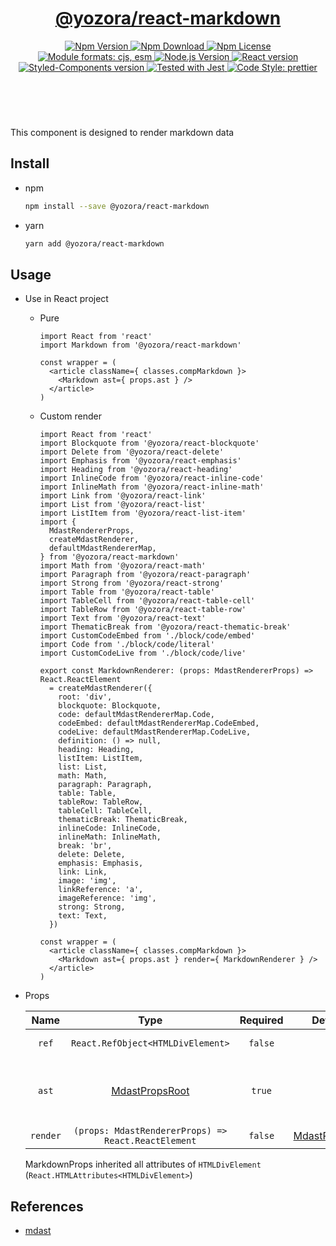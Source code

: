 <header>
  <h1 align="center">
    <a href="https://github.com/guanghechen/yozora-react/tree/master/packages/code#readme">@yozora/react-markdown</a>
  </h1>
  <div align="center">
    <a href="https://www.npmjs.com/package/@yozora/react-markdown">
      <img
        alt="Npm Version"
        src="https://img.shields.io/npm/v/@yozora/react-markdown.svg"
      />
    </a>
    <a href="https://www.npmjs.com/package/@yozora/react-markdown">
      <img
        alt="Npm Download"
        src="https://img.shields.io/npm/dm/@yozora/react-markdown.svg"
      />
    </a>
    <a href="https://www.npmjs.com/package/@yozora/react-markdown">
      <img
        alt="Npm License"
        src="https://img.shields.io/npm/l/@yozora/react-markdown.svg"
      />
    </a>
    <a href="#install">
      <img
        alt="Module formats: cjs, esm"
        src="https://img.shields.io/badge/module_formats-cjs%2C%20esm-green.svg"
      />
    </a>
    <a href="https://github.com/nodejs/node">
      <img
        alt="Node.js Version"
        src="https://img.shields.io/node/v/@yozora/react-markdown"
      />
    </a>
    <a href="https://github.com/facebook/react">
      <img
        alt="React version"
        src="https://img.shields.io/npm/dependency-version/@yozora/react-markdown/peer/react"
      />
    </a>
    <a href="https://github.com/styled-components/styled-components">
      <img
        alt="Styled-Components version"
        src="https://img.shields.io/npm/dependency-version/@yozora/react-markdown/peer/styled-components"
      />
    </a>
    <a href="https://github.com/facebook/jest">
      <img
        alt="Tested with Jest"
        src="https://img.shields.io/badge/tested_with-jest-9c465e.svg"
      />
    </a>
    <a href="https://github.com/prettier/prettier">
      <img
        alt="Code Style: prettier"
        src="https://img.shields.io/badge/code_style-prettier-ff69b4.svg?style=flat-square"
      />
    </a>
  </div>
</header>
<br/>

This component is designed to render markdown data


## Install

* npm

  ```bash
  npm install --save @yozora/react-markdown
  ```

* yarn

  ```bash
  yarn add @yozora/react-markdown
  ```

## Usage
  * Use in React project

    - Pure

      ```tsx
      import React from 'react'
      import Markdown from '@yozora/react-markdown'

      const wrapper = (
        <article className={ classes.compMarkdown }>
          <Markdown ast={ props.ast } />
        </article>
      )
      ```

    - Custom render

      ```tsx
      import React from 'react'
      import Blockquote from '@yozora/react-blockquote'
      import Delete from '@yozora/react-delete'
      import Emphasis from '@yozora/react-emphasis'
      import Heading from '@yozora/react-heading'
      import InlineCode from '@yozora/react-inline-code'
      import InlineMath from '@yozora/react-inline-math'
      import Link from '@yozora/react-link'
      import List from '@yozora/react-list'
      import ListItem from '@yozora/react-list-item'
      import {
        MdastRendererProps,
        createMdastRenderer,
        defaultMdastRendererMap,
      } from '@yozora/react-markdown'
      import Math from '@yozora/react-math'
      import Paragraph from '@yozora/react-paragraph'
      import Strong from '@yozora/react-strong'
      import Table from '@yozora/react-table'
      import TableCell from '@yozora/react-table-cell'
      import TableRow from '@yozora/react-table-row'
      import Text from '@yozora/react-text'
      import ThematicBreak from '@yozora/react-thematic-break'
      import CustomCodeEmbed from './block/code/embed'
      import Code from './block/code/literal'
      import CustomCodeLive from './block/code/live'

      export const MarkdownRenderer: (props: MdastRendererProps) => React.ReactElement
        = createMdastRenderer({
          root: 'div',
          blockquote: Blockquote,
          code: defaultMdastRendererMap.Code,
          codeEmbed: defaultMdastRendererMap.CodeEmbed,
          codeLive: defaultMdastRendererMap.CodeLive,
          definition: () => null,
          heading: Heading,
          listItem: ListItem,
          list: List,
          math: Math,
          paragraph: Paragraph,
          table: Table,
          tableRow: TableRow,
          tableCell: TableCell,
          thematicBreak: ThematicBreak,
          inlineCode: InlineCode,
          inlineMath: InlineMath,
          break: 'br',
          delete: Delete,
          emphasis: Emphasis,
          link: Link,
          image: 'img',
          linkReference: 'a',
          imageReference: 'img',
          strong: Strong,
          text: Text,
        })

      const wrapper = (
        <article className={ classes.compMarkdown }>
          <Markdown ast={ props.ast } render={ MarkdownRenderer } />
        </article>
      )
      ```

  * Props

     Name       | Type                                                | Required  | Default           | Description
    :----------:|:---------------------------------------------------:|:---------:|:-----------------:|:-------------
     `ref`      | `React.RefObject<HTMLDivElement>`                   | `false`   | -                 | Forwarded ref callback
     `ast`      | [MdastPropsRoot][]                                  | `true`    | -                 | Component props one-to-one corresponding to mdast
     `render`   | `(props: MdastRendererProps) => React.ReactElement` | `false`   | [MdastRenderer][] |

    MarkdownProps inherited all attributes of `HTMLDivElement` (`React.HTMLAttributes<HTMLDivElement>`)


## References

  - [mdast][]


[mdast]: https://github.com/syntax-tree/mdast
[MdastPropsRoot]: https://github.com/guanghechen/yozora-react/blob/master/packages/markdown/src/ast/types.ts
[MdastRenderer]: https://github.com/guanghechen/yozora-react/blob/master/packages/markdown/src/ast/render.tsx
